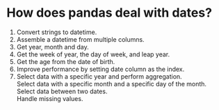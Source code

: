 # How does pandas deal with dates? 
1. Convert strings to datetime.<br/>
2. Assemble a datetime from multiple columns.<br/>
3. Get year, month and day.<br/>
4. Get the week of year, the day of week, and leap year.<br/>
5. Get the age from the date of birth.<br/>
6. Improve performance by setting date column as the index.<br/>
7. Select data with a specific year and perform aggregation.<br/>
Select data with a specific month and a specific day of the month.<br/>
Select data between two dates.<br/>
Handle missing values.<br/>
